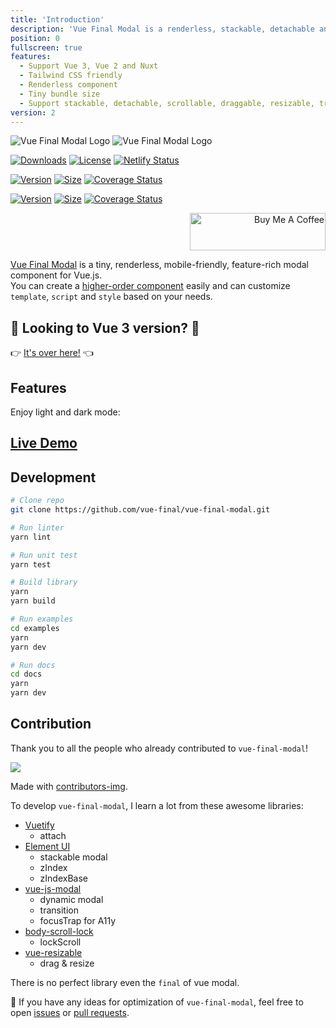```yaml
---
title: 'Introduction'
description: 'Vue Final Modal is a renderless, stackable, detachable and lightweight modal component.'
position: 0
fullscreen: true
features:
  - Support Vue 3, Vue 2 and Nuxt
  - Tailwind CSS friendly
  - Renderless component
  - Tiny bundle size
  - Support stackable, detachable, scrollable, draggable, resizable, transition, accessibility, focusTrap, dynamic modal
version: 2
---
```


<img src="/preview.png" class="light-img" alt="Vue Final Modal Logo" />
<img src="/preview-dark.png" class="dark-img" alt="Vue Final Modal Logo" />

<p class="flex h-8 space-x-4">
  <a href="https://npmcharts.com/compare/vue-final-modal?minimal=true"><img src="https://badgen.net/npm/dm/vue-final-modal" alt="Downloads"></a>
  <a href="https://www.npmjs.com/package/vue-final-modal"><img src="https://img.shields.io/npm/l/vue-final-modal.svg?sanitize=true" alt="License"></a>
  <a href="https://app.netlify.com/sites/vue-final-modal/deploys"><img src="https://api.netlify.com/api/v1/badges/444b13a8-540f-4438-94da-80c865c8f103/deploy-status" alt="Netlify Status"></a>
</p>

<p class="flex h-8 space-x-4">
  <a href="https://www.npmjs.com/package/vue-final-modal"><img src="https://badgen.net/npm/v/vue-final-modal" alt="Version"></a>
  <a href="https://www.npmjs.com/package/vue-final-modal"><img src="https://badgen.net/badgesize/brotli/hunterliu1003/vue-final-modal/master/dist/VueFinalModal.umd.js" alt="Size"></a>
  <a href='https://coveralls.io/github/vue-final/vue-final-modal?branch=master'><img src='https://coveralls.io/repos/github/vue-final/vue-final-modal/badge.svg?branch=master' alt='Coverage Status' /></a>
</p>

<p class="flex h-8 space-x-4">
  <a href="https://www.npmjs.com/package/vue-final-modal"><img src="https://badgen.net/npm/v/vue-final-modal/next" alt="Version"></a>
  <a href="https://www.npmjs.com/package/vue-final-modal"><img src="https://badgen.net/badgesize/brotli/hunterliu1003/vue-final-modal/next/dist/VueFinalModal.umd.js" alt="Size"></a>
  <a href='https://coveralls.io/github/vue-final/vue-final-modal?branch=v3'><img src='https://coveralls.io/repos/github/vue-final/vue-final-modal/badge.svg?branch=v3' alt='Coverage Status' /></a>
</p>

<p align="right">
  <a href="https://www.buymeacoffee.com/PL2qJIx" target="_blank" rel="noopener noreferrer">
    <img src="https://cdn.buymeacoffee.com/buttons/v2/default-green.png" alt="Buy Me A Coffee" style="height: 60px !important;width: 217px !important;" >
  </a>
</p>

[Vue Final Modal](https://github.com/hunterliu1003/vue-final-modal) is a tiny, renderless, mobile-friendly, feature-rich modal component for Vue.js.<br />
You can create a [higher-order component](/examples/recommend) easily and can customize `template`, `script` and `style` based on your needs.

## 🎉 Looking to Vue 3 version? 🎉

👉 [It's over here!](https://v3.vue-final-modal.org) 👈

## Features

<list :items="features"></list>

<p class="flex items-center">Enjoy light and dark mode:&nbsp;<app-color-switcher class="p-2"></app-color-switcher></p>

## [Live Demo](/examples/liveDemo)

## **Development**

```bash
# Clone repo
git clone https://github.com/vue-final/vue-final-modal.git

# Run linter
yarn lint

# Run unit test
yarn test

# Build library
yarn
yarn build

# Run examples
cd examples
yarn
yarn dev

# Run docs
cd docs
yarn
yarn dev
```

## **Contribution**

Thank you to all the people who already contributed to `vue-final-modal`!

<a href="https://github.com/vue-final/vue-final-modal/graphs/contributors">
  <img src="https://contrib.rocks/image?repo=vue-final/vue-final-modal" />
</a>

Made with [contributors-img](https://contrib.rocks).

To develop `vue-final-modal`, I learn a lot from these awesome libraries:

- [Vuetify](https://vuetifyjs.com/en/)
  - attach
- [Element UI](https://element.eleme.io/)
  - stackable modal
  - zIndex
  - zIndexBase
- [vue-js-modal](https://github.com/euvl/vue-js-modal)
  - dynamic modal
  - transition
  - focusTrap for A11y
- [body-scroll-lock](https://github.com/willmcpo/body-scroll-lock)
  - lockScroll
- [vue-resizable](https://github.com/nikitasnv/vue-resizable)
  - drag & resize

<alert>There is no perfect library even the `final` of vue modal.</alert>

<alert>

🚀 If you have any ideas for optimization of `vue-final-modal`, feel free to open [issues](https://github.com/hunterliu1003/vue-final-modal/issues) or [pull requests](https://github.com/hunterliu1003/vue-final-modal/pulls).

</alert>